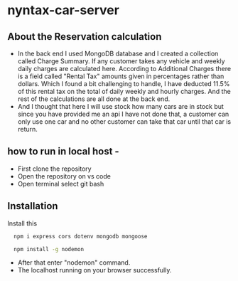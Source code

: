 # nyntax-car-server
## About the Reservation calculation
- In the back end I used MongoDB database and I created a collection called Charge Summary. If any customer takes any vehicle and weekly daily charges are calculated here. According to Additional Charges there is a field called "Rental Tax" amounts given in percentages rather than dollars. Which I found a bit challenging to handle, I have deducted 11.5% of this rental tax on the total of daily weekly and hourly charges. And the rest of the calculations are all done at the back end. 
- And I thought that here I will use stock how many cars are in stock but since you have provided me an api I have not done that, a customer can only use one car and no other customer can take that car until that car is return.

## how to run in local host -

- First clone the repository 
- Open the repository on vs code 
- Open terminal select git bash
  
## Installation
Install this 
```bash
  npm i express cors dotenv mongodb mongoose
```
```bash
  npm install -g nodemon
```
- After that enter "nodemon" command.
- The localhost running on your browser successfully.
